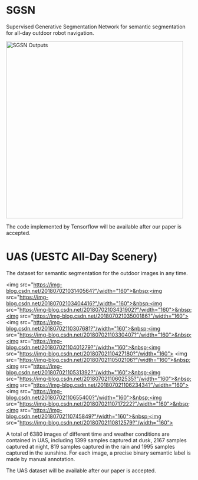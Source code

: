 # SGSN

Supervised Generative Segmentation Network for semantic segmentation for all-day outdoor robot navigation.

<img src="https://github.com/yuxiaoz/SGSN/blob/master/images/sgsn.png" width="480" alt="SGSN Outputs"/>

The code implemented by Tensorflow will be available after our paper is accepted.

# UAS (UESTC All-Day Scenery)

The dataset for semantic segmentation for the outdoor images in any time. 

<img src="https://img-blog.csdn.net/20180702103140564?"/width="160">&nbsp;<img src="https://img-blog.csdn.net/20180702103404416?"/width="160">&nbsp;<img src="https://img-blog.csdn.net/20180702103431902?"/width="160">&nbsp;<img src="https://img-blog.csdn.net/20180702103500186?"/width="160">
<img src="https://img-blog.csdn.net/20180702110307681?"/width="160">&nbsp;<img src="https://img-blog.csdn.net/20180702110330407?"/width="160">&nbsp;<img src="https://img-blog.csdn.net/20180702110401279?"/width="160">&nbsp;<img src="https://img-blog.csdn.net/20180702110427180?"/width="160">
<img src="https://img-blog.csdn.net/20180702110502106?"/width="160">&nbsp;<img src="https://img-blog.csdn.net/20180702110531392?"/width="160">&nbsp;<img src="https://img-blog.csdn.net/20180702110602535?"/width="160">&nbsp;<img src="https://img-blog.csdn.net/20180702110623434?"/width="160">
<img src="https://img-blog.csdn.net/20180702110655400?"/width="160">&nbsp;<img src="https://img-blog.csdn.net/20180702110717222?"/width="160">&nbsp;<img src="https://img-blog.csdn.net/20180702110745849?"/width="160">&nbsp;<img src="https://img-blog.csdn.net/20180702110812579?"/width="160">

A total of 6380 images of different time and weather conditions are contained in UAS, including 1399 samples captured at dusk, 2167 samples captured at night, 819 samples captured in the rain and 1995 samples captured in the sunshine.
For each image, a precise binary semantic label is made by manual annotation.

The UAS dataset will be available after our paper is accepted.